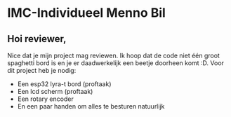# IMC-Individueel Menno Bil

## Hoi reviewer,
Nice dat je mijn project mag reviewen. Ik hoop dat de code niet 
één groot spaghetti bord is en je er daadwerkelijk een beetje doorheen komt :D.
Voor dit project heb je nodig:
- Een esp32 lyra-t bord (proftaak)
- Een lcd scherm (proftaak)
- Een rotary encoder
- En een paar handen om alles te besturen natuurlijk

